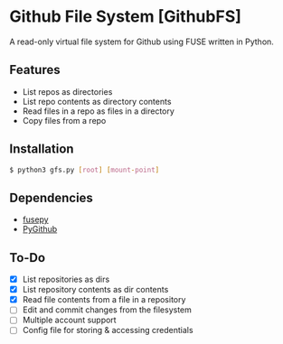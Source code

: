 # Github File System [GithubFS] 
A read-only virtual file system for Github using FUSE written in Python.

## Features
- List repos as directories
- List repo contents as directory contents
- Read files in a repo as files in a directory
- Copy files from a repo

## Installation
```bash
$ python3 gfs.py [root] [mount-point]
```

## Dependencies
- [fusepy](https://github.com/terencehonles/fusepy)
- [PyGithub](https://github.com/PyGithub/PyGithub)

## To-Do
- [x] List repositories as dirs
- [x] List repository contents as dir contents
- [x] Read file contents from a file in a repository
- [ ] Edit and commit changes from the filesystem
- [ ] Multiple account support
- [ ] Config file for storing & accessing credentials
